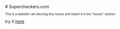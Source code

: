 <!DOCTYPE html>
<html>
  <body>
    # Supercheckers.com
    <p style="font-size:10px;">This is a website i am devving
    Any issues and report it in the "issues" section</p>
    try it <a href="https://rawcdn.githack.com/Yoyo398/Supercheckers.com/42ec063fc125a37b9d2563bc60af8865891e624e/Supercheckers.com%20-%20Copy/Home/Checkers/Supercheckers%20base.html">here</a>
      </p>
   </body>
</html>
